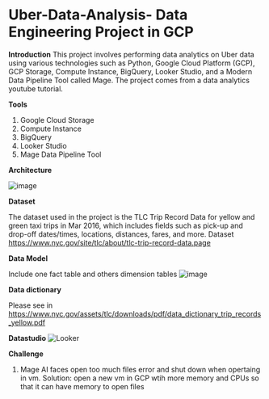 # Uber-Data-Analysis-  Data Engineering Project in GCP

**Introduction**
This project involves performing data analytics on Uber data using various technologies such as Python, Google Cloud Platform (GCP), GCP Storage, Compute Instance, BigQuery, Looker Studio, and a Modern Data Pipeline Tool called Mage. The project comes from a data analytics youtube tutorial. 

**Tools**  
1. Google Cloud Storage
2. Compute Instance
3. BigQuery
4. Looker Studio
5. Mage Data Pipeline Tool

**Architecture**

![image](https://github.com/Kennethlhy/Uber-Data-Analysis-/assets/118910691/4efb7469-e05a-4176-b66d-1ee53be70e3a)

**Dataset**

The dataset used in the project is the TLC Trip Record Data for yellow and green taxi trips in Mar 2016, which includes fields such as pick-up and drop-off dates/times, locations, distances, fares, and more.
Dataset https://www.nyc.gov/site/tlc/about/tlc-trip-record-data.page

**Data Model**

Include one fact table and others dimension tables
![image](https://github.com/Kennethlhy/Uber-Data-Analysis-/assets/118910691/bdc73a7c-3d5e-4b54-9346-9078863f0e0f)


**Data dictionary**

Please see in https://www.nyc.gov/assets/tlc/downloads/pdf/data_dictionary_trip_records_yellow.pdf

**Datastudio**
![Looker](https://github.com/Kennethlhy/Uber-Data-Analysis-/assets/118910691/fde2c17f-ecb9-474b-9ba3-f6aa72bdbc0b)


**Challenge**
1. Mage AI faces open too much files error and shut down when opertaing in vm. Solution: open a new vm in GCP wtih more memory and CPUs so that it can have memory to open files




